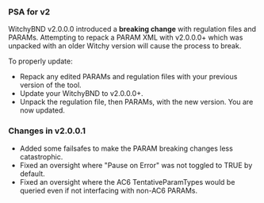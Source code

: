 ### PSA for v2

WitchyBND v2.0.0.0 introduced a **breaking change** with regulation files and PARAMs. Attempting to repack a PARAM XML with v2.0.0.0+ which was unpacked with an older Witchy version will cause the process to break.

To properly update:

* Repack any edited PARAMs and regulation files with your previous version of the tool.
* Update your WitchyBND to v2.0.0.0+.
* Unpack the regulation file, then PARAMs, with the new version. You are now updated.

### Changes in v2.0.0.1

* Added some failsafes to make the PARAM breaking changes less catastrophic.
* Fixed an oversight where "Pause on Error" was not toggled to TRUE by default.
* Fixed an oversight where the AC6 TentativeParamTypes would be queried even if not interfacing with non-AC6 PARAMs.

